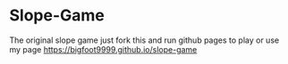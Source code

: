 # Slope-Game
The original slope game just fork this and run github pages to play or use my page https://bigfoot9999.github.io/slope-game
